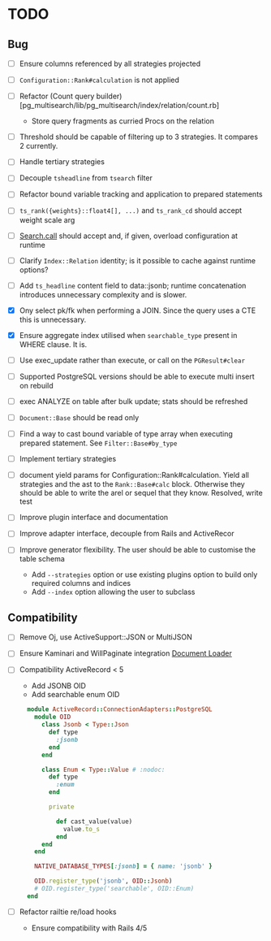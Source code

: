 # TODO

## Bug

* [ ] Ensure columns referenced by all strategies projected
* [ ] `Configuration::Rank#calculation` is not applied

* [ ] Refactor (Count query builder)[pg_multisearch/lib/pg_multisearch/index/relation/count.rb]
  - Store query fragments as curried Procs on the relation
* [ ] Threshold should be capable of filtering up to 3 strategies. It compares 2 currently.
* [ ] Handle tertiary strategies
* [ ] Decouple `tsheadline` from `tsearch` filter
* [ ] Refactor bound variable tracking and application to prepared statements
* [ ] `ts_rank({weights}::float4[], ...)` and `ts_rank_cd` should accept weight scale arg
* [ ] [Search.call](lib/pg_multisearch/search.rb) should accept and, if given, overload configuration at runtime
* [ ] Clarify `Index::Relation` identity; is it possible to cache against runtime options?
* [ ] Add `ts_headline` content field to data::jsonb; runtime concatenation introduces unnecessary complexity and is slower.
* [x] Ony select pk/fk when performing a JOIN. Since the query uses a CTE this is unnecessary.
* [x] Ensure aggregate index utilised when `searchable_type` present in WHERE clause. It is.
* [ ] Use exec_update rather than execute, or call on the `PGResult#clear`
* [ ] Supported PostgreSQL versions should be able to execute multi insert on rebuild
* [ ] exec ANALYZE on table after bulk update; stats should be refreshed

* [ ] `Document::Base` should be read only
* [ ] Find a way to cast bound variable of type array when executing prepared statement. See `Filter::Base#by_type`
* [ ] Implement tertiary strategies
* [ ] document yield params for Configuration::Rank#calculation. Yield all strategies and the ast to the `Rank::Base#calc` block. Otherwise they should be able to write the arel or sequel that they know.
  Resolved, write test

* [ ] Improve plugin interface and documentation
* [ ] Improve adapter interface, decouple from Rails and ActiveRecor
* [ ] Improve generator flexibility. The user should be able to customise the table schema
  - Add `--strategies` option or use existing plugins option to build only required columns and indices
  - Add `--index` option allowing the user to subclass [](lib/pg_multisearch/index/base.rb)

## Compatibility

* [ ] Remove Oj, use ActiveSupport::JSON or MultiJSON
* [ ] Ensure Kaminari and WillPaginate integration [Document Loader](/lib/pg_multisearch/plugins/document/index/relation/loader.rb)
* [ ] Compatibility ActiveRecord < 5
  - Add JSONB OID
  - Add searchable enum OID

  ```ruby
    module ActiveRecord::ConnectionAdapters::PostgreSQL
      module OID
        class Jsonb < Type::Json
          def type
            :jsonb
          end
        end

        class Enum < Type::Value # :nodoc:
          def type
            :enum
          end

          private

            def cast_value(value)
              value.to_s
            end
        end
      end

      NATIVE_DATABASE_TYPES[:jsonb] = { name: 'jsonb' }

      OID.register_type('jsonb', OID::Jsonb)
      # OID.register_type('searchable', OID::Enum)
    end
  ```

* [ ] Refactor railtie re/load hooks
  - Ensure compatibility with Rails 4/5


[](activerecord-4.0.13/lib/active_record/relation.rb)
[](activerecord-4.0.13/lib/active_record/relation/query_methods.rb)
[](activerecord-4.0.13/lib/active_record/relation/calculations.rb)
[](activerecord-4.0.13/lib/active_record/querying.rb)
[](pg_search-1.0.6/spec/support/database.rb)
[](activerecord-4.0.13/lib/active_record/connection_adapters/postgresql_adapter.rb)
[](activerecord-4.0.13/lib/active_record/connection_adapters/postgresql/database_statements.rb)
